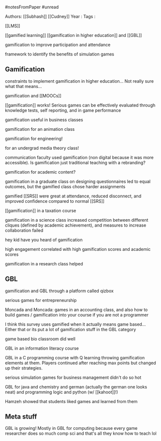 #notesFromPaper
#unread

Authors: [[Subhash]] [[Cudney]]
Year   :
Tags   :

[[LMS]]

[[gamified learning]] [[gamification in higher education]] and [[GBL]]

gamification to improve participation and attendance

framework to identify the benefits of simulation games

## Gamification

constraints to implement gamification in higher education... Not really sure what that means...

gamification and [[MOOCs]]

[[gamification]] works! Serious games can be effectively evaluated through knowledge tests, self reporting, and in game performance

gamification useful in business classes

gamification for an animation class

gamification for engineering!

for an undergrad media theory class!

communication faculty used gamification (non digital because it was more accessible). Is gamification just traditional teaching with a rebranding?

gamification for academic content?

gamification in a graduate class on designing questionnaires led to equal outcomes, but the gamified class chose harder assignments

gamified [[SRS]] were great at attendance, reduced disconnect, and improved confidence compared to normal [[SRS]]

[[gamification]] in a taxation course

gamification in a science class increased competition between different cliques (defined by academic achievement), and measures to increase collaboration failed

hey kid have you heard of gamification

high engagement correlated with high gamification scores and academic scores

gamification in a research class helped

## GBL

gamification and GBL through a platform called qizbox

serious games for entrepreneurship 

Moncada and Moncada: games in an accounting class, and also how to build games / gamification into your course if you are not a programmer

I think this survey uses gamified when it actually means game based... Either that or its put a lot of gamification stuff in the GBL category

game based bio classroom did well

GBL in an information literacy course

GBL in a C programming course with Q learning throwing gamification elements at them. Players continued after reaching max points but changed up their strategies.

serious simulation games for business management didn't do so hot

GBL for java and chemistry and german (actually the german one looks neat) and programming logic and python (w/ [[kahoot]]!)

Hamzeh showed that students liked games and learned from them

## Meta stuff

GBL is growing! Mostly in GBL for computing because every game researcher does so much comp sci and that's all they know how to teach lol
